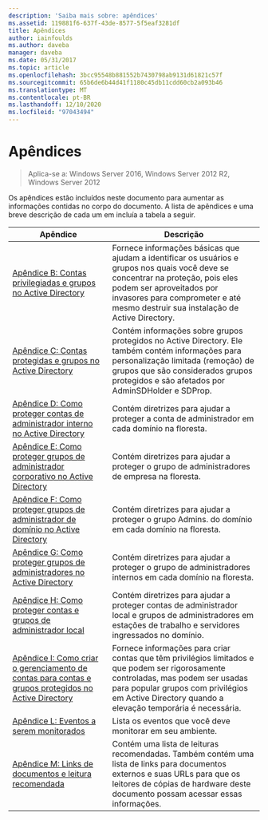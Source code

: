 ```yaml
---
description: 'Saiba mais sobre: apêndices'
ms.assetid: 119881f6-637f-43de-8577-5f5eaf3281df
title: Apêndices
author: iainfoulds
ms.author: daveba
manager: daveba
ms.date: 05/31/2017
ms.topic: article
ms.openlocfilehash: 3bcc95548b881552b7430798ab9131d61821c57f
ms.sourcegitcommit: 65b6de6b44d41f1180c45db11cdd60cb2a093b46
ms.translationtype: MT
ms.contentlocale: pt-BR
ms.lasthandoff: 12/10/2020
ms.locfileid: "97043494"
---
```

# <a name="appendices"></a>Apêndices

>Aplica-se a: Windows Server 2016, Windows Server 2012 R2, Windows Server 2012

Os apêndices estão incluídos neste documento para aumentar as informações contidas no corpo do documento. A lista de apêndices e uma breve descrição de cada um em incluía a tabela a seguir.


|**Apêndice**|**Descrição**|
| --- | --- |
|[Apêndice B: Contas privilegiadas e grupos no Active Directory](../../../ad-ds/plan/security-best-practices/Appendix-B--Privileged-Accounts-and-Groups-in-Active-Directory.md)|Fornece informações básicas que ajudam a identificar os usuários e grupos nos quais você deve se concentrar na proteção, pois eles podem ser aproveitados por invasores para comprometer e até mesmo destruir sua instalação de Active Directory.|
|[Apêndice C: Contas protegidas e grupos no Active Directory](../../../ad-ds/plan/security-best-practices/Appendix-C--Protected-Accounts-and-Groups-in-Active-Directory.md)|Contém informações sobre grupos protegidos no Active Directory. Ele também contém informações para personalização limitada (remoção) de grupos que são considerados grupos protegidos e são afetados por AdminSDHolder e SDProp.|
|[Apêndice D: Como proteger contas de administrador interno no Active Directory](../../../ad-ds/plan/security-best-practices/Appendix-D--Securing-Built-In-Administrator-Accounts-in-Active-Directory.md)|Contém diretrizes para ajudar a proteger a conta de administrador em cada domínio na floresta.|
|[Apêndice E: Como proteger grupos de administrador corporativo no Active Directory](../../../ad-ds/plan/security-best-practices/Appendix-E--Securing-Enterprise-Admins-Groups-in-Active-Directory.md)|Contém diretrizes para ajudar a proteger o grupo de administradores de empresa na floresta.|
|[Apêndice F: Como proteger grupos de administrador de domínio no Active Directory](../../../ad-ds/plan/security-best-practices/Appendix-F--Securing-Domain-Admins-Groups-in-Active-Directory.md)|Contém diretrizes para ajudar a proteger o grupo Admins. do domínio em cada domínio na floresta.|
|[Apêndice G: Como proteger grupos de administradores no Active Directory](../../../ad-ds/plan/security-best-practices/Appendix-G--Securing-Administrators-Groups-in-Active-Directory.md)|Contém diretrizes para ajudar a proteger o grupo de administradores internos em cada domínio na floresta.|
|[Apêndice H: Como proteger contas e grupos de administrador local](../../../ad-ds/plan/security-best-practices/Appendix-H--Securing-Local-Administrator-Accounts-and-Groups.md)|Contém diretrizes para ajudar a proteger contas de administrador local e grupos de administradores em estações de trabalho e servidores ingressados no domínio.|
|[Apêndice I: Como criar o gerenciamento de contas para contas e grupos protegidos no Active Directory](../../../ad-ds/manage/component-updates/Appendix-I--Creating-Management-Accounts-for-Protected-Accounts-and-Groups-in-Active-Directory.md)|Fornece informações para criar contas que têm privilégios limitados e que podem ser rigorosamente controladas, mas podem ser usadas para popular grupos com privilégios em Active Directory quando a elevação temporária é necessária.|
|[Apêndice L: Eventos a serem monitorados](../../../ad-ds/plan/Appendix-L--Events-to-Monitor.md)|Lista os eventos que você deve monitorar em seu ambiente.|
|[Apêndice M: Links de documentos e leitura recomendada](../../../ad-ds/manage/Appendix-M--Document-Links-and-Recommended-Reading.md)|Contém uma lista de leituras recomendadas. Também contém uma lista de links para documentos externos e suas URLs para que os leitores de cópias de hardware deste documento possam acessar essas informações.|



